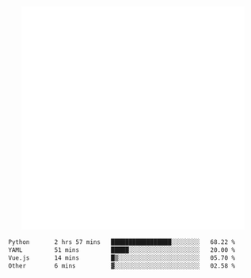 <div align="center">
    <a href="https://konst.fish">
        <img src="https://raw.githubusercontent.com/konstfish/konstfish/master/fish.svg" alt="Logo" width="450"/>
    </a>
</div>

<!--START_SECTION:waka-->

```text
Python       2 hrs 57 mins   █████████████████░░░░░░░░   68.22 %
YAML         51 mins         █████░░░░░░░░░░░░░░░░░░░░   20.00 %
Vue.js       14 mins         █▒░░░░░░░░░░░░░░░░░░░░░░░   05.70 %
Other        6 mins          ▓░░░░░░░░░░░░░░░░░░░░░░░░   02.58 %
```

<!--END_SECTION:waka-->
